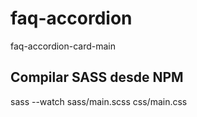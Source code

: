 # faq-accordion
faq-accordion-card-main

## Compilar SASS desde NPM

sass --watch sass/main.scss css/main.css
